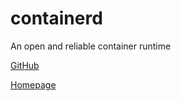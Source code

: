 # containerd

An open and reliable container runtime

[GitHub](https://github.com/containerd/containerd)

[Homepage](https://containerd.io/)
